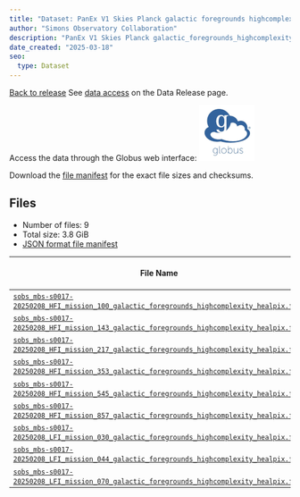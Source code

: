 ```yaml
---
title: "Dataset: PanEx V1 Skies Planck galactic foregrounds highcomplexity"
author: "Simons Observatory Collaboration"
description: "PanEx V1 Skies Planck galactic_foregrounds_highcomplexity"
date_created: "2025-03-18"
seo:
  type: Dataset
---
```


[Back to release](./panexv1-planck.html#datasets)
See [data access](./panexv1-planck.html#data-access) on the Data Release page.

Access the data through the Globus web interface: [![Download via Globus](images/globus-logo.png)](https://app.globus.org/file-manager?origin_id=53b2a147-ae9d-4bbf-9d18-3b46d133d4bb&origin_path=%2Fpanexp_v1_planck%2Fgalactic_foregrounds_highcomplexity%2F)

Download the [file manifest](https://g-0a470a.6b7bd8.0ec8.data.globus.org/panexp_v1_planck/galactic_foregrounds_highcomplexity/manifest.json) for the exact file sizes and checksums.

## Files

- Number of files: 9
- Total size: 3.8 GiB
- [JSON format file manifest](https://g-0a470a.6b7bd8.0ec8.data.globus.org/panexp_v1_planck/galactic_foregrounds_highcomplexity/manifest.json)

|                                                                                                                                        File Name                                                                                                                                         | Telescope | Frequency Band (GHz) | Pixelization |   Size    |
| ---------------------------------------------------------------------------------------------------------------------------------------------------------------------------------------------------------------------------------------------------------------------------------------- | --------- | -------------------: | ------------ | --------- |
| [`sobs_mbs-s0017-20250208_HFI_mission_100_galactic_foregrounds_highcomplexity_healpix.fits`](https://g-0a470a.6b7bd8.0ec8.data.globus.org/panexp_v1_planck/galactic_foregrounds_highcomplexity/sobs_mbs-s0017-20250208_HFI_mission_100_galactic_foregrounds_highcomplexity_healpix.fits) | HFI       |                  100 | healpix      | 576.0 MiB |
| [`sobs_mbs-s0017-20250208_HFI_mission_143_galactic_foregrounds_highcomplexity_healpix.fits`](https://g-0a470a.6b7bd8.0ec8.data.globus.org/panexp_v1_planck/galactic_foregrounds_highcomplexity/sobs_mbs-s0017-20250208_HFI_mission_143_galactic_foregrounds_highcomplexity_healpix.fits) | HFI       |                  143 | healpix      | 576.0 MiB |
| [`sobs_mbs-s0017-20250208_HFI_mission_217_galactic_foregrounds_highcomplexity_healpix.fits`](https://g-0a470a.6b7bd8.0ec8.data.globus.org/panexp_v1_planck/galactic_foregrounds_highcomplexity/sobs_mbs-s0017-20250208_HFI_mission_217_galactic_foregrounds_highcomplexity_healpix.fits) | HFI       |                  217 | healpix      | 576.0 MiB |
| [`sobs_mbs-s0017-20250208_HFI_mission_353_galactic_foregrounds_highcomplexity_healpix.fits`](https://g-0a470a.6b7bd8.0ec8.data.globus.org/panexp_v1_planck/galactic_foregrounds_highcomplexity/sobs_mbs-s0017-20250208_HFI_mission_353_galactic_foregrounds_highcomplexity_healpix.fits) | HFI       |                  353 | healpix      | 576.0 MiB |
| [`sobs_mbs-s0017-20250208_HFI_mission_545_galactic_foregrounds_highcomplexity_healpix.fits`](https://g-0a470a.6b7bd8.0ec8.data.globus.org/panexp_v1_planck/galactic_foregrounds_highcomplexity/sobs_mbs-s0017-20250208_HFI_mission_545_galactic_foregrounds_highcomplexity_healpix.fits) | HFI       |                  545 | healpix      | 576.0 MiB |
| [`sobs_mbs-s0017-20250208_HFI_mission_857_galactic_foregrounds_highcomplexity_healpix.fits`](https://g-0a470a.6b7bd8.0ec8.data.globus.org/panexp_v1_planck/galactic_foregrounds_highcomplexity/sobs_mbs-s0017-20250208_HFI_mission_857_galactic_foregrounds_highcomplexity_healpix.fits) | HFI       |                  857 | healpix      | 576.0 MiB |
| [`sobs_mbs-s0017-20250208_LFI_mission_030_galactic_foregrounds_highcomplexity_healpix.fits`](https://g-0a470a.6b7bd8.0ec8.data.globus.org/panexp_v1_planck/galactic_foregrounds_highcomplexity/sobs_mbs-s0017-20250208_LFI_mission_030_galactic_foregrounds_highcomplexity_healpix.fits) | LFI       |                   30 | healpix      | 144.0 MiB |
| [`sobs_mbs-s0017-20250208_LFI_mission_044_galactic_foregrounds_highcomplexity_healpix.fits`](https://g-0a470a.6b7bd8.0ec8.data.globus.org/panexp_v1_planck/galactic_foregrounds_highcomplexity/sobs_mbs-s0017-20250208_LFI_mission_044_galactic_foregrounds_highcomplexity_healpix.fits) | LFI       |                   44 | healpix      | 144.0 MiB |
| [`sobs_mbs-s0017-20250208_LFI_mission_070_galactic_foregrounds_highcomplexity_healpix.fits`](https://g-0a470a.6b7bd8.0ec8.data.globus.org/panexp_v1_planck/galactic_foregrounds_highcomplexity/sobs_mbs-s0017-20250208_LFI_mission_070_galactic_foregrounds_highcomplexity_healpix.fits) | LFI       |                   70 | healpix      | 144.0 MiB |
